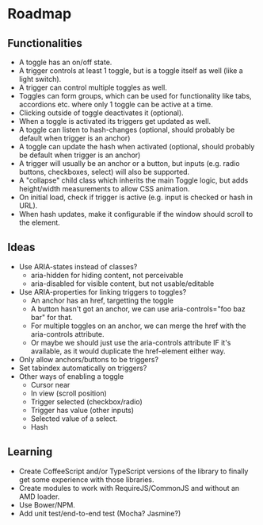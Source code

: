 # Roadmap

## Functionalities

* A toggle has an on/off state.
* A trigger controls at least 1 toggle, but is a toggle itself as well (like a light switch).
* A trigger can control multiple toggles as well.
* Toggles can form groups, which can be used for functionality like tabs, accordions etc. where only 1 toggle can be active at a time.
* Clicking outside of toggle deactivates it (optional).
* When a toggle is activated its triggers get updated as well.
* A toggle can listen to hash-changes (optional, should probably be default when trigger is an anchor)
* A toggle can update the hash when activated (optional, should probably be default when trigger is an anchor)
* A trigger will usually be an anchor or a button, but inputs (e.g. radio buttons, checkboxes, select) will also be supported.
* A "collapse" child class which inherits the main Toggle logic, but adds height/width measurements to allow CSS animation.
* On initial load, check if trigger is active (e.g. input is checked or hash in URL).
* When hash updates, make it configurable if the window should scroll to the element.

## Ideas

* Use ARIA-states instead of classes?
  * aria-hidden for hiding content, not perceivable
  * aria-disabled for visible content, but not usable/editable
* Use ARIA-properties for linking triggers to toggles?
  * An anchor has an href, targetting the toggle
  * A button hasn't got an anchor, we can use aria-controls="foo baz bar" for that.
  * For multiple toggles on an anchor, we can merge the href with the aria-controls attribute.
  * Or maybe we should just use the aria-controls attribute IF it's available, as it would duplicate the href-element either way.
* Only allow anchors/buttons to be triggers?
* Set tabindex automatically on triggers?
* Other ways of enabling a toggle
  * Cursor near
  * In view (scroll position)
  * Trigger selected (checkbox/radio)
  * Trigger has value (other inputs)
  * Selected value of a select.
  * Hash

## Learning

* Create CoffeeScript and/or TypeScript versions of the library to finally get some experience with those libraries.
* Create modules to work with RequireJS/CommonJS and without an AMD loader.
* Use Bower/NPM.
* Add unit test/end-to-end test (Mocha? Jasmine?)